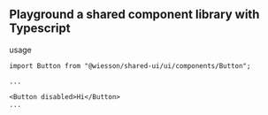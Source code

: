 ## Playground a shared component library with Typescript

usage

```
import Button from "@wiesson/shared-ui/ui/components/Button";

...

<Button disabled>Hi</Button>
...
```
